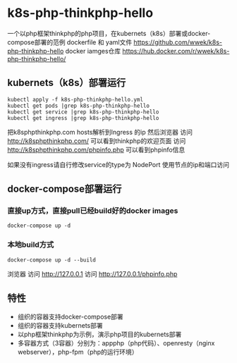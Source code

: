 # k8s-php-thinkphp-hello
一个以php框架thinkphp的php项目，在kubernets（k8s）部署或docker-compose部署的范例
dockerfile 和 yaml文件 https://github.com/wwek/k8s-php-thinkphp-hello
docker iamges仓库 https://hub.docker.com/r/wwek/k8s-php-thinkphp-hello/

## kubernets（k8s）部署运行
```
kubectl apply -f k8s-php-thinkphp-hello.yml
kubectl get pods |grep k8s-php-thinkphp-hello
kubectl get service |grep k8s-php-thinkphp-hello
kubectl get ingress |grep k8s-php-thinkphp-hello
```
把k8sphpthinkphp.com hosts解析到Ingress 的ip
然后浏览器
访问  http://k8sphpthinkphp.com/ 可以看到thinkphp的欢迎页面
访问  http://k8sphpthinkphp.com/phpinfo.php 可以看到phpinfo信息

如果没有ingress请自行修改service的type为 NodePort 使用节点的ip和端口访问

## docker-compose部署运行

### 直接up方式，直接pull已经build好的docker images
```
docker-compose up -d
```

### 本地build方式
```
docker-compose up -d --build
```
浏览器
访问 http://127.0.0.1
访问 http://127.0.0.1/phpinfo.php


## 特性
* 组织的容器支持docker-compose部署
* 组织的容器支持kubernets部署
* 以php框架thinkphp为示例，演示php项目的kubernets部署
* 多容器方式（3容器）分别为：appphp（php代码）、openresty（nginx webserver），php-fpm（php的运行环境）
